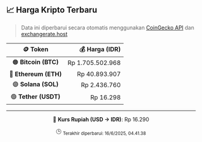 

<!-- HARGA_KRIPTO -->
## 📈 Harga Kripto Terbaru

> Data ini diperbarui secara otomatis menggunakan [CoinGecko API](https://www.coingecko.com/) dan [exchangerate.host](https://exchangerate.host/)

<div align="center">

| 🪙 Token | 💰 Harga (IDR) |
|:------:|---------------:|
| 🟠 **Bitcoin (BTC)**   | Rp 1.705.502.968 |
| 🔵 **Ethereum (ETH)**  | Rp 40.893.907 |
| 🟣 **Solana (SOL)**    | Rp 2.436.760 |
| 🟢 **Tether (USDT)**   | Rp 16.298 |

---

💱 **Kurs Rupiah (USD → IDR)**: Rp 16.290

🕒 <sub>Terakhir diperbarui: 16/6/2025, 04.41.38</sub>

</div>
<!-- /HARGA_KRIPTO -->